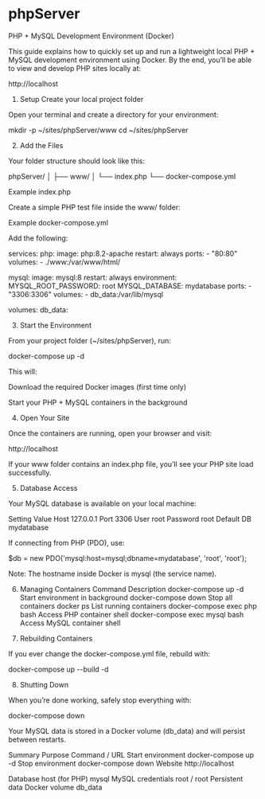 # phpServer

PHP + MySQL Development Environment (Docker)

This guide explains how to quickly set up and run a lightweight local PHP + MySQL development environment using Docker.
By the end, you’ll be able to view and develop PHP sites locally at:

http://localhost

1. Setup
Create your local project folder

Open your terminal and create a directory for your environment:

mkdir -p ~/sites/phpServer/www
cd ~/sites/phpServer

2. Add the Files

Your folder structure should look like this:

phpServer/
│
├── www/
│   └── index.php
└── docker-compose.yml

Example index.php

Create a simple PHP test file inside the www/ folder:

<?php
phpinfo();
?>

Example docker-compose.yml

Add the following:

services:
  php:
    image: php:8.2-apache
    restart: always
    ports:
      - "80:80"
    volumes:
      - ./www:/var/www/html/

  mysql:
    image: mysql:8
    restart: always
    environment:
      MYSQL_ROOT_PASSWORD: root
      MYSQL_DATABASE: mydatabase
    ports:
      - "3306:3306"
    volumes:
      - db_data:/var/lib/mysql

volumes:
  db_data:

3. Start the Environment

From your project folder (~/sites/phpServer), run:

docker-compose up -d


This will:

Download the required Docker images (first time only)

Start your PHP + MySQL containers in the background

4. Open Your Site

Once the containers are running, open your browser and visit:

http://localhost

If your www folder contains an index.php file, you’ll see your PHP site load successfully.


5. Database Access

Your MySQL database is available on your local machine:

Setting	Value
Host	127.0.0.1
Port	3306
User	root
Password	root
Default DB	mydatabase

If connecting from PHP (PDO), use:

$db = new PDO('mysql:host=mysql;dbname=mydatabase', 'root', 'root');

Note: The hostname inside Docker is mysql (the service name).


6. Managing Containers
Command	Description
docker-compose up -d	Start environment in background
docker-compose down	Stop all containers
docker ps	List running containers
docker-compose exec php bash	Access PHP container shell
docker-compose exec mysql bash	Access MySQL container shell

7. Rebuilding Containers

If you ever change the docker-compose.yml file, rebuild with:

docker-compose up --build -d


8. Shutting Down

When you’re done working, safely stop everything with:

docker-compose down


Your MySQL data is stored in a Docker volume (db_data) and will persist between restarts.

Summary
Purpose	Command / URL
Start environment	docker-compose up -d
Stop environment	docker-compose down
Website	http://localhost

Database host (for PHP)	mysql
MySQL credentials	root / root
Persistent data	Docker volume db_data
